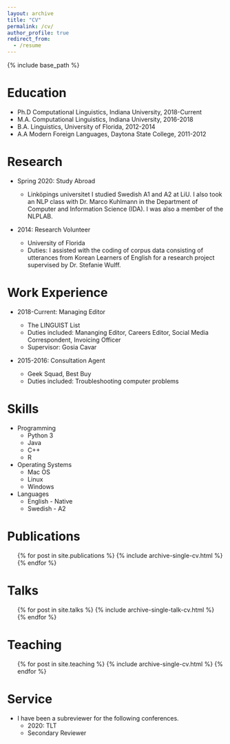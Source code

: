 ```yaml
---
layout: archive
title: "CV"
permalink: /cv/
author_profile: true
redirect_from:
  - /resume
---
```


{% include base_path %}

Education
======
* Ph.D Computational Linguistics, Indiana University, 2018-Current
* M.A. Computational Linguistics, Indiana University, 2016-2018
* B.A. Linguistics, University of Florida, 2012-2014
* A.A Modern Foreign Languages, Daytona State College, 2011-2012

Research
======
* Spring 2020: Study Abroad
  * Linköpings universitet
  I studied Swedish A1 and A2 at LiU. I also took an NLP class with Dr. Marco Kuhlmann in the Department of Computer and Information Science (IDA). I was also a member of the NLPLAB.

* 2014: Research Volunteer
  * University of Florida
  * Duties: I assisted with the coding of corpus data consisting of utterances from Korean Learners of English for a research project supervised by Dr. Stefanie Wulff.

Work Experience
======
* 2018-Current: Managing Editor
  * The LINGUIST List
  * Duties included: Mananging Editor, Careers Editor, Social Media Correspondent, Invoicing Officer
  * Supervisor: Gosia Cavar

* 2015-2016: Consultation Agent
  * Geek Squad, Best Buy
  * Duties included: Troubleshooting computer problems

Skills
======
* Programming
  * Python 3
  * Java
  * C++
  * R
* Operating Systems
  * Mac OS
  * Linux
  * Windows
* Languages
  * English - Native
  * Swedish - A2


Publications
======
  <ul>{% for post in site.publications %}
    {% include archive-single-cv.html %}
  {% endfor %}</ul>
  
Talks
======
  <ul>{% for post in site.talks %}
    {% include archive-single-talk-cv.html %}
  {% endfor %}</ul>
  
Teaching
======
  <ul>{% for post in site.teaching %}
    {% include archive-single-cv.html %}
  {% endfor %}</ul>
  
Service
======
* I have been a subreviewer for the following conferences.
  * 2020: TLT
  * Secondary Reviewer

